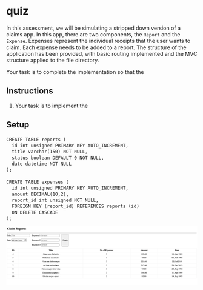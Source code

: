 # quiz

In this assessment, we will be simulating a stripped down version of a claims app. 
In this app, there are two components, the `Report` and the `Expense`. Expenses represent the individual
receipts that the user wants to claim. Each expense needs to be added to a report. The structure of the 
application has been provided, with basic routing implemented and the MVC structure applied to the file
directory. 

Your task is to complete the implementation so that the 

## Instructions
1. Your task is to implement the 


## Setup

    CREATE TABLE reports (
      id int unsigned PRIMARY KEY AUTO_INCREMENT,
      title varchar(150) NOT NULL,
      status boolean DEFAULT 0 NOT NULL,
      date datetime NOT NULL
    );

    CREATE TABLE expenses (
      id int unsigned PRIMARY KEY AUTO_INCREMENT,
      amount DECIMAL(10,2),
      report_id int unsigned NOT NULL,
      FOREIGN KEY (report_id) REFERENCES reports (id)
      ON DELETE CASCADE
    );


![img.png](example.png)